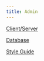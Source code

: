 ```yaml
---
title: Admin
---
```


[Client/Server](client-server)

[Database](database)

[Style Guide](style-guide)


